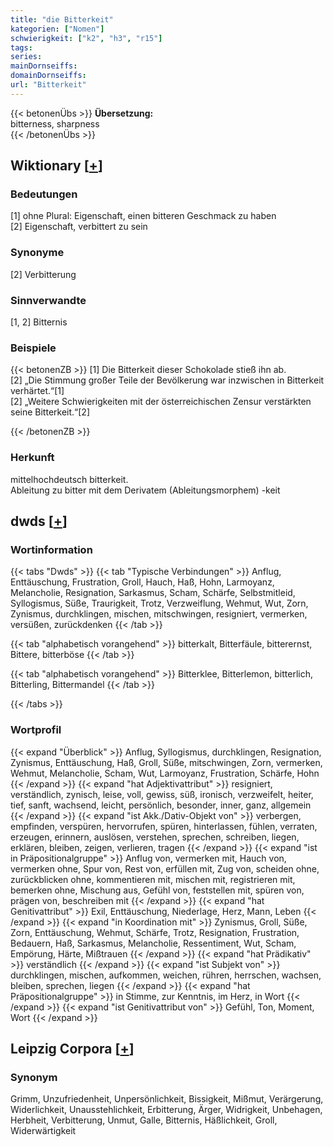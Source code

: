 ```yaml
---
title: "die Bitterkeit"
kategorien: ["Nomen"]
schwierigkeit: ["k2", "h3", "r15"]
tags:
series:
mainDornseiffs:
domainDornseiffs:
url: "Bitterkeit"
---
```


{{< betonenÜbs >}}
**Übersetzung:**  
bitterness, sharpness  
{{< /betonenÜbs >}}

## Wiktionary [[+](https://de.wiktionary.org/wiki/Bitterkeit)]

### Bedeutungen
[1] ohne Plural: Eigenschaft, einen bitteren Geschmack zu haben  
[2] Eigenschaft, verbittert zu sein  

### Synonyme
[2] Verbitterung  

### Sinnverwandte
[1, 2] Bitternis  

### Beispiele
{{< betonenZB >}}
[1] Die Bitterkeit dieser Schokolade stieß ihn ab.  
[2] „Die Stimmung großer Teile der Bevölkerung war inzwischen in Bitterkeit verhärtet.“[1]  
[2] „Weitere Schwierigkeiten mit der österreichischen Zensur verstärkten seine Bitterkeit.“[2]  

{{< /betonenZB >}}
### Herkunft
mittelhochdeutsch bitterkeit.  
Ableitung zu bitter mit dem Derivatem (Ableitungsmorphem) -keit  



## dwds [[+](https://www.dwds.de/wb/Bitterkeit)]

### Wortinformation
{{< tabs "Dwds" >}}
{{< tab "Typische Verbindungen" >}}
Anflug, Enttäuschung, Frustration, Groll, Hauch, Haß, Hohn, Larmoyanz, Melancholie, Resignation, Sarkasmus, Scham, Schärfe, Selbstmitleid, Syllogismus, Süße, Traurigkeit, Trotz, Verzweiflung, Wehmut, Wut, Zorn, Zynismus, durchklingen, mischen, mitschwingen, resigniert, vermerken, versüßen, zurückdenken
{{< /tab >}}

{{< tab "alphabetisch vorangehend" >}}
bitterkalt, Bitterfäule, bitterernst, Bittere, bitterböse
{{< /tab >}}

{{< tab "alphabetisch vorangehend" >}}
Bitterklee, Bitterlemon, bitterlich, Bitterling, Bittermandel
{{< /tab >}}

{{< /tabs >}}

### Wortprofil
{{< expand "Überblick" >}} Anflug, Syllogismus, durchklingen, Resignation, Zynismus, Enttäuschung, Haß, Groll, Süße, mitschwingen, Zorn, vermerken, Wehmut, Melancholie, Scham, Wut, Larmoyanz, Frustration, Schärfe, Hohn {{< /expand >}}
{{< expand "hat Adjektivattribut" >}} resigniert, verständlich, zynisch, leise, voll, gewiss, süß, ironisch, verzweifelt, heiter, tief, sanft, wachsend, leicht, persönlich, besonder, inner, ganz, allgemein {{< /expand >}}
{{< expand "ist Akk./Dativ-Objekt von" >}} verbergen, empfinden, verspüren, hervorrufen, spüren, hinterlassen, fühlen, verraten, erzeugen, erinnern, auslösen, verstehen, sprechen, schreiben, liegen, erklären, bleiben, zeigen, verlieren, tragen {{< /expand >}}
{{< expand "ist in Präpositionalgruppe" >}} Anflug von, vermerken mit, Hauch von, vermerken ohne, Spur von, Rest von, erfüllen mit, Zug von, scheiden ohne, zurückblicken ohne, kommentieren mit, mischen mit, registrieren mit, bemerken ohne, Mischung aus, Gefühl von, feststellen mit, spüren von, prägen von, beschreiben mit {{< /expand >}}
{{< expand "hat Genitivattribut" >}} Exil, Enttäuschung, Niederlage, Herz, Mann, Leben {{< /expand >}}
{{< expand "in Koordination mit" >}} Zynismus, Groll, Süße, Zorn, Enttäuschung, Wehmut, Schärfe, Trotz, Resignation, Frustration, Bedauern, Haß, Sarkasmus, Melancholie, Ressentiment, Wut, Scham, Empörung, Härte, Mißtrauen {{< /expand >}}
{{< expand "hat Prädikativ" >}} verständlich {{< /expand >}}
{{< expand "ist Subjekt von" >}} durchklingen, mischen, aufkommen, weichen, rühren, herrschen, wachsen, bleiben, sprechen, liegen {{< /expand >}}
{{< expand "hat Präpositionalgruppe" >}} in Stimme, zur Kenntnis, im Herz, in Wort {{< /expand >}}
{{< expand "ist Genitivattribut von" >}} Gefühl, Ton, Moment, Wort {{< /expand >}}

## Leipzig Corpora [[+](https://corpora.uni-leipzig.de/en/res?word=Bitterkeit&corpusId=deu_newscrawl-public_2018)]


### Synonym
Grimm, Unzufriedenheit, Unpersönlichkeit, Bissigkeit, Mißmut, Verärgerung, Widerlichkeit, Unausstehlichkeit, Erbitterung, Ärger, Widrigkeit, Unbehagen, Herbheit, Verbitterung, Unmut, Galle, Bitternis, Häßlichkeit, Groll, Widerwärtigkeit

